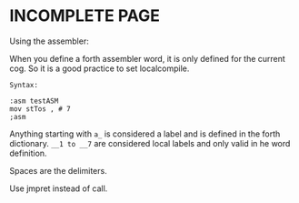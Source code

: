 # INCOMPLETE PAGE #

Using the assembler:

When you define a forth assembler word, it is only defined for the current cog. So it is a good practice to set localcompile.


```
Syntax:

:asm testASM
mov stTos , # 7
;asm

```

Anything starting with ` a_ ` is considered a label and is defined in the forth dictionary.
` __1 to __7 ` are considered local labels and only valid in he word definition.

Spaces are the delimiters.

Use jmpret instead of call.